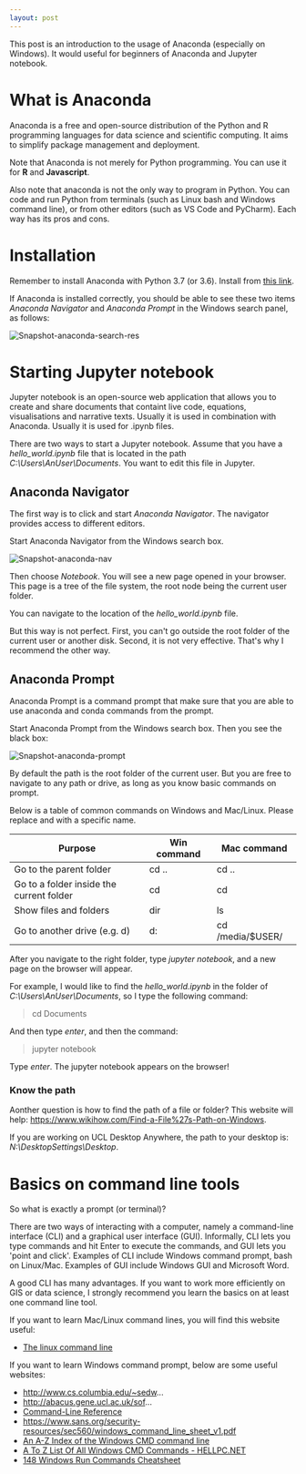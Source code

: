 ```yaml
---
layout: post
---
```


This post is an introduction to the usage of Anaconda (especially on Windows). It would useful for beginners of Anaconda and Jupyter notebook.

# What is Anaconda

Anaconda is a free and open-source distribution of the Python and R programming languages for data science and scientific computing. It aims to simplify package management and deployment.

Note that Anaconda is not merely for Python programming. You can use it for **R** and **Javascript**.

Also note that anaconda is not the only way to program in Python. You can code and run Python from terminals (such as Linux bash and Windows command line), or from other editors (such as VS Code and PyCharm). Each way has its pros and cons.

# Installation

Remember to install Anaconda with Python 3.7 (or 3.6). Install from [this link](https://docs.anaconda.com/anaconda/install/). 

If Anaconda is installed correctly, you should be able to see these two items *Anaconda Navigator* and *Anaconda Prompt* in the Windows search panel, as follows:

![Snapshot-anaconda-search-res](https://huanfachen.github.io/images/snapshot_anaconda_search_results.png)

# Starting Jupyter notebook

Jupyter notebook is an open-source web application that allows you to create and share documents that containt live code, equations, visualisations and narrative texts. Usually it is used in combination with Anaconda. Usually it is used for .ipynb files.

There are two ways to start a Jupyter notebook. Assume that you have a *hello_world.ipynb* file that is located in the path *C:\\Users\\AnUser\\Documents*. You want to edit this file in Jupyter. 

## Anaconda Navigator
 
The first way is to click and start *Anaconda Navigator*. The navigator provides access to different editors. 

Start Anaconda Navigator from the Windows search box.

![Snapshot-anaconda-nav](https://huanfachen.github.io/images/snapshot_anaconda_navigator.png)

Then choose *Notebook*. You will see a new page opened in your browser. This page is a tree of the file system, the root node being the current user folder. 

You can navigate to the location of the *hello_world.ipynb* file.

But this way is not perfect. First, you can't go outside the root folder of the current user or another disk. Second, it is not very effective. That's why I recommend the other way.

## Anaconda Prompt

Anaconda Prompt is a command prompt that make sure that you are able to use anaconda and conda commands from the prompt.

Start Anaconda Prompt from the Windows search box. Then you see the black box:

![Snapshot-anaconda-prompt](https://huanfachen.github.io/images/snapshot_anaconda_prompt.png)

By default the path is the root folder of the current user. But you are free to navigate to any path or drive, as long as you know basic commands on prompt.

Below is a table of common commands on Windows and Mac/Linux. Please replace <folder-name> and <drive-name> with a specific name.

Purpose | Win command | Mac command
--- | --- | ---
Go to the parent folder | cd .. | cd ..
Go to a folder inside the current folder | cd <folder-name> | cd <folder-name>
Show files and folders | dir | ls
Go to another drive (e.g. d) | d: | cd /media/$USER/<drive-name>

After you navigate to the right folder, type *jupyter notebook*, and a new page on the browser will appear.

For example, I would like to find the *hello_world.ipynb* in the folder of *C:\\Users\\AnUser\\Documents*, so I type the following command:

> cd Documents

And then type *enter*, and then the command:

> jupyter notebook

Type *enter*. The jupyter notebook appears on the browser!

### Know the path

Aonther question is how to find the path of a file or folder? This website will help: https://www.wikihow.com/Find-a-File%27s-Path-on-Windows.

If you are working on UCL Desktop Anywhere, the path to your desktop is: *N:\\DesktopSettings\\Desktop*.

# Basics on command line tools

So what is exactly a prompt (or terminal)?

There are two ways of interacting with a computer, namely a command-line interface (CLI) and a graphical user interface (GUI). Informally, CLI lets you type commands and hit Enter to execute the commands, and GUI lets you 'point and click'. Examples of CLI include Windows command prompt, bash on Linux/Mac. Examples of GUI include Windows GUI and Microsoft Word.

A good CLI has many advantages. If you want to work more efficiently on GIS or data science, I strongly recommend you learn the basics on at least one command line tool. 

If you want to learn Mac/Linux command lines, you will find this website useful:

- [The linux command line](http://linuxcommand.org/tlcl.php)

If you want to learn Windows command prompt, below are some useful websites:

- http://www.cs.columbia.edu/~sedw...
- http://abacus.gene.ucl.ac.uk/sof...
- [Command-Line Reference](https://docs.microsoft.com/en-us/previous-versions/windows/it-pro/windows-server-2008-R2-and-2008/cc754340(v=ws.10)?redirectedfrom=MSDN)
- https://www.sans.org/security-resources/sec560/windows_command_line_sheet_v1.pdf
- [An A-Z Index of the Windows CMD command line](https://ss64.com/nt/)
- [A To Z List Of All Windows CMD Commands - HELLPC.NET](http://www.hellpc.net/2015/08/08/a-to-z-list-of-all-windows-cmd-commands/)
- [148 Windows Run Commands Cheatsheet](https://www.maketecheasier.com/windows-run-commands/)